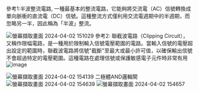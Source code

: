 參考1:半波整流電路, 一種最基本的整流電路，它能夠將交流電（AC）信號轉換成單向脈衝的直流電（DC）信號。這種整流方式僅利用交流電週期中的半週期，而忽略另一半，因此稱為「半波」整流。

![螢幕擷取畫面 2024-04-02 151029](https://github.com/Damn-666/EC2024/assets/162285202/5f393827-3c54-4c3e-8846-4e0cf80fc93b)
參考2: 聯截波電路（Clipping Circuit），又稱作限幅電路，是一種用於限制輸入信號電壓範圍的電路。當輸入信號的電壓超出設定的範圍時，聯截波電路將信號"截斷"至最大或最小許可值，以確保輸出信號不會超過特定的電壓範圍。這種電路在處理信號或保護敏感電子元件時非常有用
![image](https://github.com/Damn-666/EC2024/assets/162285202/61db8497-919f-43db-94b6-faab617bd0c0)

![螢幕擷取畫面 2024-04-02 154139](https://github.com/Damn-666/EC2024/assets/162285202/9f1a2101-9e1b-43d9-821b-d8b20b30b0ae)
二極體AND邏輯閘
![螢幕擷取畫面 2024-04-02 154639](https://github.com/Damn-666/EC2024/assets/162285202/f974fbbc-3a3f-486d-9924-e8166745f180)
![螢幕擷取畫面 2024-04-02 154657](https://github.com/Damn-666/EC2024/assets/162285202/4ca9693c-4e4d-44de-9b26-e705677c18a0)

